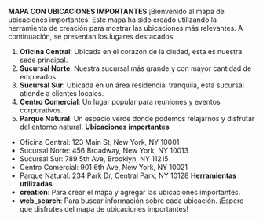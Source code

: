 **MAPA CON UBICACIONES IMPORTANTES**
¡Bienvenido al mapa de ubicaciones importantes!
Este mapa ha sido creado utilizando la herramienta de creación para mostrar las ubicaciones más relevantes. A continuación, se presentan los lugares destacados:
1. **Oficina Central**: Ubicada en el corazón de la ciudad, esta es nuestra sede principal.
2. **Sucursal Norte**: Nuestra sucursal más grande y con mayor cantidad de empleados.
3. **Sucursal Sur**: Ubicada en un área residencial tranquila, esta sucursal atiende a clientes locales.
4. **Centro Comercial**: Un lugar popular para reuniones y eventos corporativos.
5. **Parque Natural**: Un espacio verde donde podemos relajarnos y disfrutar del entorno natural.
**Ubicaciones importantes**
* Oficina Central: 123 Main St, New York, NY 10001
* Sucursal Norte: 456 Broadway, New York, NY 10013
* Sucursal Sur: 789 5th Ave, Brooklyn, NY 11215
* Centro Comercial: 901 6th Ave, New York, NY 10021
* Parque Natural: 234 Park Dr, Central Park, NY 10128
**Herramientas utilizadas**
* **creation**: Para crear el mapa y agregar las ubicaciones importantes.
* **web_search**: Para buscar información sobre cada ubicación.
¡Espero que disfrutes del mapa de ubicaciones importantes!